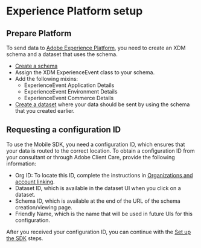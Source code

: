 # Experience Platform setup

## Prepare Platform

To send data to [Adobe Experience Platform](https://platform.adobe.com/), you need to create an XDM schema and a dataset that uses the schema.

- [Create a schema](https://www.adobe.io/apis/experienceplatform/home/tutorials/alltutorials.html#!api-specification/markdown/narrative/tutorials/schema_editor_tutorial/schema_editor_tutorial.md)
- Assign the XDM ExperienceEvent class to your schema.
- Add the following mixins: 
  - ExperienceEvent Application Details
  - ExperienceEvent Environment Details
  - ExperienceEvent Commerce Details
- [Create a dataset](https://platform.adobe.com/dataset/overview) where your data should be sent by using the schema that you created earlier.

## Requesting a configuration ID

To use the Mobile SDK, you need a configuration ID, which ensures that your data is routed to the correct location. To obtain a configuration ID from your consultant or through Adobe Client Care, provide the following information:

- Org ID: To locate this ID, complete the instructions in [Organizations and account linking](https://docs.adobe.com/content/help/en/core-services/interface/manage-users-and-products/organizations.html).
- Dataset ID, which is available in the dataset UI when you click on a dataset.
- Schema ID, which is available at the end of the URL of the schema creation/viewing page.
- Friendly Name, which is the name that will be used in future UIs for this configuration.

After you received your configuration ID, you can continue with the [Set  up the SDK](./set-up-the-sdk) steps.